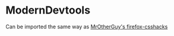 # ModernDevtools

Can be imported the same way as [MrOtherGuy's firefox-csshacks](https://github.com/MrOtherGuy/firefox-csshacks)
